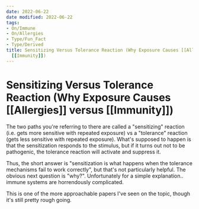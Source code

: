 ```yaml
---
date: 2022-06-22
date modified: 2022-06-22
tags:
- On/Immune
- On/Allergies
- Type/Fun_Fact
- Type/Derived
title: Sensitizing Versus Tolerance Reaction (Why Exposure Causes [[Allergies]] versus
  [[Immunity]])
---
```


# Sensitizing Versus Tolerance Reaction (Why Exposure Causes [[Allergies]] versus [[Immunity]])
The two paths you're referring to there are called a "sensitizing" reaction (i.e. gets more sensitive with repeated exposure) vs a "tolerance" reaction (gets less sensitive with repeated exposure). What's supposed to happen is that the sensitization responds to the stimulus, but if it turns out not to be pathogenic, the tolerance reaction will activate and suppress it.

Thus, the short answer is "sensitization is what happens when the tolerance mechanisms fail to work correctly", but that's not particularly helpful. The obvious next question is "why?". Unfortunately for a simple explanation.. immune systems are horrendously complicated.

This is one of the more approachable papers I've seen on the topic, though it's still pretty rough going.